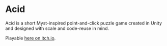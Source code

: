 # Acid

Acid is a short Myst-inspired point-and-click puzzle game created in Unity and designed with scale and code-reuse in mind.

Playable [here on itch.io](https://ntwiles.itch.io/acid).
